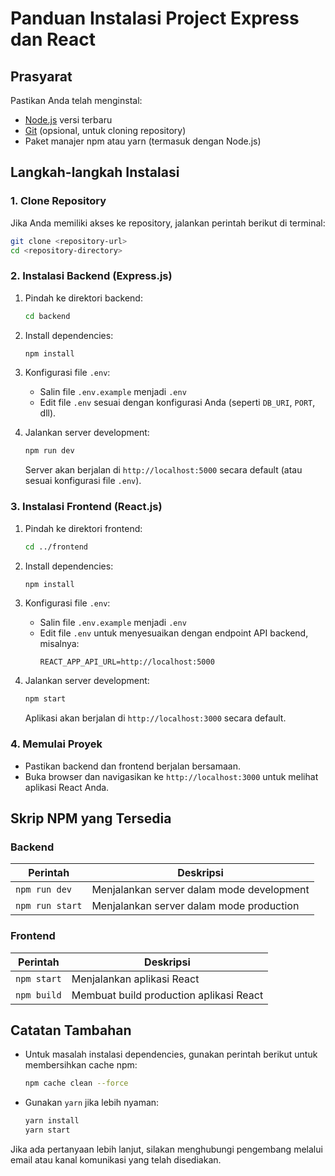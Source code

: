 # Panduan Instalasi Project Express dan React

## Prasyarat
Pastikan Anda telah menginstal:
- [Node.js](https://nodejs.org) versi terbaru
- [Git](https://git-scm.com/) (opsional, untuk cloning repository)
- Paket manajer npm atau yarn (termasuk dengan Node.js)

## Langkah-langkah Instalasi

### 1. Clone Repository
Jika Anda memiliki akses ke repository, jalankan perintah berikut di terminal:
```bash
git clone <repository-url>
cd <repository-directory>
```

### 2. Instalasi Backend (Express.js)
1. Pindah ke direktori backend:
   ```bash
   cd backend
   ```

2. Install dependencies:
   ```bash
   npm install
   ```

3. Konfigurasi file `.env`:
   - Salin file `.env.example` menjadi `.env`
   - Edit file `.env` sesuai dengan konfigurasi Anda (seperti `DB_URI`, `PORT`, dll).

4. Jalankan server development:
   ```bash
   npm run dev
   ```
   Server akan berjalan di `http://localhost:5000` secara default (atau sesuai konfigurasi file `.env`).

### 3. Instalasi Frontend (React.js)
1. Pindah ke direktori frontend:
   ```bash
   cd ../frontend
   ```

2. Install dependencies:
   ```bash
   npm install
   ```

3. Konfigurasi file `.env`:
   - Salin file `.env.example` menjadi `.env`
   - Edit file `.env` untuk menyesuaikan dengan endpoint API backend, misalnya:
     ```env
     REACT_APP_API_URL=http://localhost:5000
     ```

4. Jalankan server development:
   ```bash
   npm start
   ```
   Aplikasi akan berjalan di `http://localhost:3000` secara default.

### 4. Memulai Proyek
- Pastikan backend dan frontend berjalan bersamaan.
- Buka browser dan navigasikan ke `http://localhost:3000` untuk melihat aplikasi React Anda.

## Skrip NPM yang Tersedia

### Backend
| Perintah         | Deskripsi                                |
|------------------|------------------------------------------|
| `npm run dev`    | Menjalankan server dalam mode development |
| `npm run start`  | Menjalankan server dalam mode production |

### Frontend
| Perintah         | Deskripsi                                |
|------------------|------------------------------------------|
| `npm start`      | Menjalankan aplikasi React               |
| `npm build`      | Membuat build production aplikasi React  |

## Catatan Tambahan
- Untuk masalah instalasi dependencies, gunakan perintah berikut untuk membersihkan cache npm:
  ```bash
  npm cache clean --force
  ```
- Gunakan `yarn` jika lebih nyaman:
  ```bash
  yarn install
  yarn start
  ```

Jika ada pertanyaan lebih lanjut, silakan menghubungi pengembang melalui email atau kanal komunikasi yang telah disediakan.
